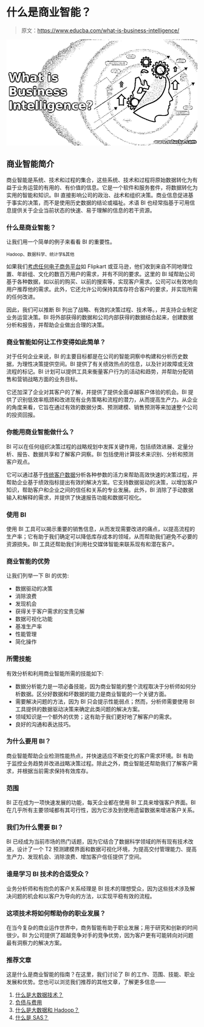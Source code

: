 # 什么是商业智能？

> 原文：<https://www.educba.com/what-is-business-intelligence/>

![What is Business Intelligence](img/ba9be200a6e6b8cb345518a77e937676.png)



## 商业智能简介

商业智能是系统、技术和过程的集合，这些系统、技术和过程将原始数据转化为有益于业务运营的有用的、有价值的信息。它是一个软件和服务套件，将数据转化为实用的智能和知识。BI 直接影响公司的政治、战术和组织决策。商业信息促进基于事实的决策，而不是使用历史数据的结论或福祉。术语 BI 也经常指基于可用信息提供关于企业当前状态的快速、易于理解的信息的若干资源。

### 什么是商业智能？

让我们用一个简单的例子来看看 BI 的重要性。

<small>Hadoop、数据科学、统计学&其他</small>

如果我们[考虑任何电子商务平台](https://www.educba.com/e-commerce-interview-questions/)如 Flipkart 或亚马逊，他们收到来自不同地理位置、年龄组、文化的数百万用户的需求，并有不同的要求。这里的 BI 域帮助公司基于各种数据，如以前的购买、以前的搜索等，实现客户需求。公司可以有效地向用户推荐他的需求。此外，它还允许公司保持其库存符合客户的要求，并实现所需的任何改进。

因此，我们可以推断 BI 列出了战略、有效的决策过程、技术等。，并支持企业制定业务运营决策。BI 将外部获得的数据和公司内部获得的数据结合起来，创建数据分析和报告，并帮助企业做出合理的决策。

### 商业智能如何让工作变得如此简单？

对于任何企业来说，BI 的主要目标都是在公司的智能洞察中构建和分析历史数据，为理性决策提供空间。BI 提供了有关绩效热点的信息，以及针对故障或无效流程的标记。BI 计划可以提供工具来衡量客户行为的活动和趋势，并帮助分配销售和营销战略方面的业务目标。

它还加深了企业对其客户的了解，并提供了提供全面卓越客户体验的机会。BI 提供了识别低效率瓶颈和改进现有业务策略和流程的潜力，从而提高生产力。从企业的角度来看，它旨在通过有效的数据分类、预测建模、销售预测等来加速整个公司的投资回报。

### 你能用商业智能做什么？

BI 可以在任何组织决策过程的战略规划中发挥关键作用，包括绩效进展、定量分析、报告、数据共享和了解客户洞察。BI 包括使用计算技术来识别、分析和预测客户观点。

它可以通过基于[传统客户数据](https://www.educba.com/customer-data/)分析各种参数的活力来帮助高效快速的决策过程，并帮助企业基于绩效指标提出有效的解决方案。它支持数据驱动的决策，以增加客户知识，帮助客户和企业之间的信任和关系的专业发展。此外，BI 消除了手动数据输入和解释的需求，并提供了快速报告功能和数据可视化。

### 使用 BI

使用 BI 工具可以揭示重要的销售信息，从而发现需要改进的痛点，以提高流程的生产率；它有助于我们确定可以降低库存成本的领域，从而帮助我们避免不必要的资源损失。BI 工具还帮助我们利用社交媒体智能来联系现有和潜在客户。

### 商业智能的优势

让我们列举一下 BI 的优势:

*   数据驱动的决策
*   消除浪费
*   发现机会
*   获得关于客户需求的宝贵见解
*   数据可视化功能
*   基准生产率
*   性能管理
*   简化操作

### 所需技能

有效分析和利用商业智能所需的技能如下:

*   数据分析能力是一项必备技能，因为商业智能的整个流程取决于分析师如何分析数据。区分好数据和坏数据的能力是商业智能的一个关键方面。
*   需要解决问题的方法，因为 BI 只会提示性能弱点；然而，分析师需要使用 BI 工具提供的数据驱动决策来确定此类问题的解决方案。
*   领域知识是一个额外的优势；这有助于我们更好地了解客户的需求。
*   良好的沟通和表达技巧。

### 为什么要用 BI？

商业智能帮助企业检测性能热点，并快速适应不断变化的客户需求环境。BI 有助于监控业务趋势并改进战略决策过程。除此之外，商业智能还帮助我们了解客户需求，并根据当前需求保持有效库存。

### 范围

BI 正在成为一项快速发展的功能，每天企业都在使用 BI 工具来增强客户界面。BI 在几乎所有主要领域都有其可行性，因为它涉及到使用遗留数据来增进客户关系。

### 我们为什么需要 BI？

BI 已经成为当前市场的热门话题，因为它结合了数据科学领域的所有现有技术改进，设计了一个 T2 预测建模界面和数据可视化环境，为提高交付管理能力、提高生产力、发现机会、消除浪费、增加客户信任提供了空间。

### 谁是学习 BI 技术的合适受众？

业务分析师和有抱负的客户关系经理是 BI 技术的理想受众，因为这些技术涉及解决问题的机会和以客户为导向的方法，以实现平稳有效的流程。

### 这项技术将如何帮助你的职业发展？

在当今复杂的商业运作世界中，商务智能有助于职业发展；用于研究和创新的时间很少。BI 为公司提供了超越竞争对手的竞争优势，因为客户更有可能转向对问题最有洞察力的解决方案。

### 推荐文章

这是什么是商业智能的指南？在这里，我们讨论了 BI 的工作、范围、技能、职业发展和优势。您也可以浏览我们推荐的其他文章，了解更多信息——

1.  [什么是大数据技术？](https://www.educba.com/what-is-big-data-technology/)
2.  [负债与费用](https://www.educba.com/liability-vs-expense/)
3.  [什么是大数据和 Hadoop？](https://www.educba.com/what-is-big-data-and-hadoop/)
4.  [什么是 SAS？](https://www.educba.com/what-is-sas/)





